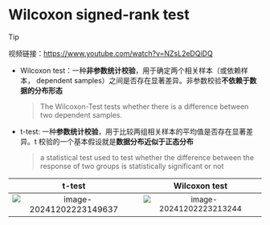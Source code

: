 # Wilcoxon signed-rank test

> [!tip]
>
> 视频链接：https://www.youtube.com/watch?v=NZsL2eDQiDQ

- Wilcoxon test：一种**非参数统计校验**，用于确定两个相关样本（或依赖样本， dependent samples）之间是否存在显著差异。非参数校验**不依赖于数据的分布形态**

  >The Wilcoxon-Test tests whether there is a difference between two dependent samples.

- t-test: 一种**参数统计校验**，用于比较两组相关样本的平均值是否存在显著差异。t 校验的一个基本假设就是**数据分布近似于正态分布**

  > a statistical test used to test whether the difference between the response of two groups is statistically significant or not



|                            t-test                            |                        Wilcoxon test                         |
| :----------------------------------------------------------: | :----------------------------------------------------------: |
| ![image-20241202223149637](https://thinkbook16-blog-img.oss-cn-zhangjiakou.aliyuncs.com/img_for_typora/image-20241202223149637.png) | <img src="https://thinkbook16-blog-img.oss-cn-zhangjiakou.aliyuncs.com/img_for_typora/image-20241202223213244.png" alt="image-20241202223213244" style="zoom:93%;" /> |

